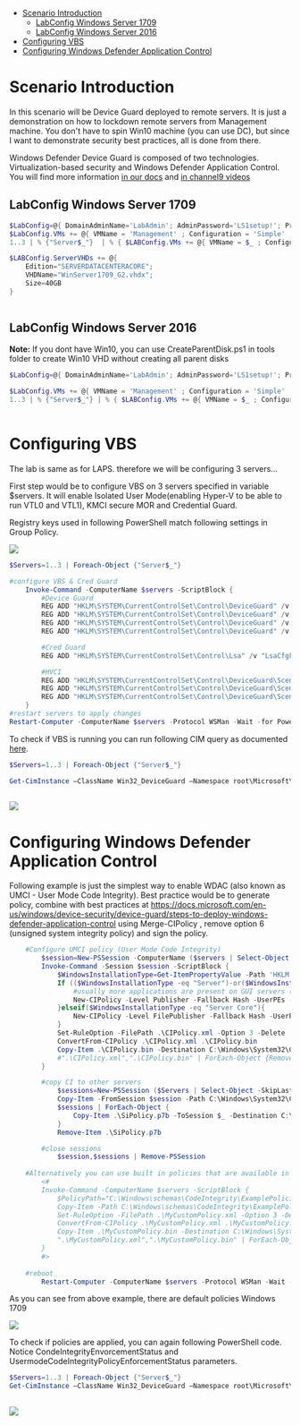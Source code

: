 <!-- TOC -->

- [Scenario Introduction](#scenario-introduction)
    - [LabConfig Windows Server 1709](#labconfig-windows-server-1709)
    - [LabConfig Windows Server 2016](#labconfig-windows-server-2016)
- [Configuring VBS](#configuring-vbs)
- [Configuring Windows Defender Application Control](#configuring-windows-defender-application-control)

<!-- /TOC -->

# Scenario Introduction

In this scenario will be Device Guard deployed to remote servers. It is just a demonstration on how to lockdown remote servers from Management machine. You don't have to spin Win10 machine (you can use DC), but since I want to demonstrate security best practices, all is done from there.

Windows Defender Device Guard is composed of two technologies. Virtualization-based security and Windows Defender Application Control. You will find more information [in our docs](https://docs.microsoft.com/en-us/windows/device-security/device-guard/introduction-to-device-guard-virtualization-based-security-and-windows-defender-application-control) and [in channel9 videos](channel9.msdn.com/tags/kernel)


## LabConfig Windows Server 1709

````PowerShell
$LabConfig=@{ DomainAdminName='LabAdmin'; AdminPassword='LS1setup!'; Prefix = 'ws2016lab1709-'; SwitchName = 'LabSwitch'; DCEdition='SERVERDATACENTERACORE'; CreateClientParent=$True ; ClientEdition='Enterprise' ; PullServerDC=$false; Internet=$true; AdditionalNetworksConfig=@(); VMs=@(); ServerVHDs=@()}
$LabConfig.VMs += @{ VMName = 'Management' ; Configuration = 'Simple' ; ParentVHD = 'Win10_G2.vhdx'  ; MemoryStartupBytes= 1GB ; AddToolsVHD=$True ; DisableWCF=$True }
1..3 | % {"Server$_"}  | % { $LABConfig.VMs += @{ VMName = $_ ; Configuration = 'Simple' ; ParentVHD = 'WinServer1709_G2.vhdx'  ; MemoryStartupBytes= 512MB} }

$LABConfig.ServerVHDs += @{
    Edition="SERVERDATACENTERACORE";
    VHDName="WinServer1709_G2.vhdx";
    Size=40GB
}
 
````
## LabConfig Windows Server 2016

**Note:** If you dont have Win10, you can use CreateParentDisk.ps1 in tools folder to create Win10 VHD without creating all parent disks

````PowerShell
$LabConfig=@{ DomainAdminName='LabAdmin'; AdminPassword='LS1setup!'; Prefix = 'ws2016lab-'; SwitchName = 'LabSwitch'; DCEdition='DataCenter'; AdditionalNetworksConfig=@(); VMs=@(); ServerVHDs=@(); Internet=$True ; CreateClientParent=$true}

$LabConfig.VMs += @{ VMName = 'Management' ; Configuration = 'Simple' ; ParentVHD = 'Win10_G2.vhdx'  ; MemoryStartupBytes= 1GB ; AddToolsVHD=$True ; DisableWCF=$True }
1..3 | % {"Server$_"} | % { $LABConfig.VMs += @{ VMName = $_ ; Configuration = 'Simple' ; ParentVHD = 'Win2016Core_G2.vhdx'  ; MemoryStartupBytes= 512MB} }
 
````

# Configuring VBS

The lab is same as for LAPS. therefore we will be configuring 3 servers... 

First step would be to configure VBS on 3 servers specified in variable $servers. It will enable Isolated User Mode(enabling Hyper-V to be able to run VTL0 and VTL1), KMCI secure MOR and Credential Guard.

Registry keys used in following PowerShell match following settings in Group Policy.

![](/Scenarios/DeviceGuard/Screenshots/VBS_GPO.png)

````PowerShell
$Servers=1..3 | Foreach-Object {"Server$_"}

#configure VBS & Cred Guard
    Invoke-Command -ComputerName $servers -ScriptBlock {
        #Device Guard
        REG ADD "HKLM\SYSTEM\CurrentControlSet\Control\DeviceGuard" /v "Locked" /t REG_DWORD /d 1 /f 
        REG ADD "HKLM\SYSTEM\CurrentControlSet\Control\DeviceGuard" /v "EnableVirtualizationBasedSecurity" /t REG_DWORD /d 1 /f
        REG ADD "HKLM\SYSTEM\CurrentControlSet\Control\DeviceGuard" /v "RequirePlatformSecurityFeatures" /t REG_DWORD /d 3 /f
        REG ADD "HKLM\SYSTEM\CurrentControlSet\Control\DeviceGuard" /v "RequireMicrosoftSignedBootChain" /t REG_DWORD /d 1 /f

        #Cred Guard  
        REG ADD "HKLM\SYSTEM\CurrentControlSet\Control\Lsa" /v "LsaCfgFlags" /t REG_DWORD /d 1 /f

        #HVCI
        REG ADD "HKLM\SYSTEM\CurrentControlSet\Control\DeviceGuard\Scenarios\HypervisorEnforcedCodeIntegrity" /v "Enabled" /t REG_DWORD /d 1 /f
        REG ADD "HKLM\SYSTEM\CurrentControlSet\Control\DeviceGuard\Scenarios\HypervisorEnforcedCodeIntegrity" /v "Locked" /t REG_DWORD /d 1 /f
        REG ADD "HKLM\SYSTEM\CurrentControlSet\Control\DeviceGuard\Scenarios\HypervisorEnforcedCodeIntegrity" /v "HVCIMATRequired" /t REG_DWORD /d 1 /f
    }
#restart servers to apply changes
Restart-Computer -ComputerName $servers -Protocol WSMan -Wait -for PowerShell

````

To check if VBS is running you can run following CIM query as documented [here](https://docs.microsoft.com/en-us/windows/device-security/device-guard/deploy-device-guard-enable-virtualization-based-security). 

````PowerShell
$Servers=1..3 | Foreach-Object {"Server$_"}

Get-CimInstance –ClassName Win32_DeviceGuard –Namespace root\Microsoft\Windows\DeviceGuard -CimSession $servers
 
````

![](/Scenarios/DeviceGuard/Screenshots/DG_Status1.png)


# Configuring Windows Defender Application Control

Following example is just the simplest way to enable WDAC (also known as UMCI - User Mode Code Integrity). Best practice would be to generate policy, combine with best practices at https://docs.microsoft.com/en-us/windows/device-security/device-guard/steps-to-deploy-windows-defender-application-control
 using Merge-CIPolicy , remove option 6 (unsigned system integrity policy) and sign the policy.

````PowerShell
    #Configure UMCI policy (User Mode Code Integrity)
        $session=New-PSSession -ComputerName ($servers | Select-Object -last 1)
        Invoke-Command -Session $session -ScriptBlock {
            $WindowsInstallationType=Get-ItemPropertyValue -Path 'HKLM:\SOFTWARE\Microsoft\Windows NT\CurrentVersion\' -Name InstallationType
            If (($WindowsInstallationType -eq "Server")-or($WindowsInstallationType -eq "Client")){
                #usually more applications are present on GUI servers (as it serves as application server, therefore -Level Publisher)
                New-CIPolicy -Level Publisher -Fallback Hash -UserPEs -FilePath .\CIPolicy.xml
            }elseif($WindowsInstallationType -eq "Server Core"){
                New-CIPolicy -Level FilePublisher -Fallback Hash -UserPEs -FilePath .\CIPolicy.xml
            }
            Set-RuleOption -FilePath .\CIPolicy.xml -Option 3 -Delete 
            ConvertFrom-CIPolicy .\CIPolicy.xml .\CIPolicy.bin
            Copy-Item .\CIPolicy.bin -Destination C:\Windows\System32\CodeIntegrity\SiPolicy.p7b
            #".\CIPolicy.xml",".\CIPolicy.bin" | ForEach-Object {Remove-Item -Path $_}
        }

        #copy CI to other servers 
            $sessions=New-PSSession ($Servers | Select-Object -SkipLast 1)
            Copy-Item -FromSession $session -Path C:\Windows\System32\CodeIntegrity\SiPolicy.p7b -Destination .\
            $sessions | ForEach-Object {
                Copy-Item .\SiPolicy.p7b -ToSession $_ -Destination C:\Windows\System32\CodeIntegrity\
            }
            Remove-Item .\SiPolicy.p7b

        #close sessions
            $session,$sessions | Remove-PSSession
    
    #Alternatively you can use built in policies that are available in 1709
        <#
        Invoke-Command -ComputerName $servers -ScriptBlock {
            $PolicyPath="C:\Windows\schemas\CodeIntegrity\ExamplePolicies\AllowMicrosoft.xml"
            Copy-Item -Path C:\Windows\schemas\CodeIntegrity\ExamplePolicies\AllowMicrosoft.xml -Destination .\MyCustomPolicy.xml
            Set-RuleOption -FilePath .\MyCustomPolicy.xml -Option 3 -Delete
            ConvertFrom-CIPolicy .\MyCustomPolicy.xml .\MyCustomPolicy.bin
            Copy-Item .\MyCustomPolicy.bin -Destination C:\Windows\System32\CodeIntegrity\SiPolicy.p7b
            ".\MyCustomPolicy.xml",".\MyCustomPolicy.bin" | ForEach-Object {Remove-Item -Path $_}
        }
        #>
    
    #reboot
        Restart-Computer -ComputerName $servers -Protocol WSMan -Wait -For PowerShell
````

As you can see from above example, there are default policies Windows 1709

![](/Scenarios/DeviceGuard/Screenshots/DefaultPolicies.png)

To check if policies are applied, you can again following PowerShell code. Notice CondeIntegrityEnvorcementStatus and UsermodeCodeIntegrityPolicyEnforcementStatus parameters.

````PowerShell
$Servers=1..3 | Foreach-Object {"Server$_"}
Get-CimInstance –ClassName Win32_DeviceGuard –Namespace root\Microsoft\Windows\DeviceGuard -CimSession $servers
 
````

![](/Scenarios/DeviceGuard/Screenshots/DG_Status2.png)